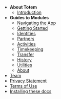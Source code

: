 <!-- ---
* [Introduction](/)
---
* **Guides to Modules**
    * [Navigating the App](navigation.md)
    * [Getting Started](getting-started.md)
    * [Identities](identities.md)
    * [Partners](partners.md)
    * [Activities](activities.md)
    * [Timekeeping](timekeeping.md)
    * [Transfer](transfer.md)
    * [History](history.md)
    * [Utilities](utilities.md)
    * [About](about-totem.md)
---
* [Team](team.md)
---
* [Privacy Statement](privacy.md)
---
* [Terms of Use](terms.md)
---
* [Installing these docs](installing-docs.md)
--- -->
* **About Totem**    
    * [Introduction](/)
* **Guides to Modules**
    * [Navigating the App](navigation.md)
    * [Getting Started](getting-started.md)
    * [Identities](identities.md)
    * [Partners](partners.md)
    * [Activities](activities.md)
    * [Timekeeping](timekeeping.md)
    * [Transfer](transfer.md)
    * [History](history.md)
    * [Utilities](utilities.md)
    * [About](about-totem.md)
* [Team](team.md)
* [Privacy Statement](privacy.md)
* [Terms of Use](terms.md)
* [Installing these docs](installing-docs.md)